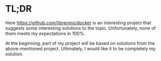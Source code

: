 # TL;DR

Here https://github.com/librenms/docker is an interesting project that suggests some interesting solutions to the topic. Unfortunately, none of them meets my expectations in 100%.

At the beginning, part of my project will be based on solutions from the above-mentioned project.
Ultimately, I would like it to be completely my solution.